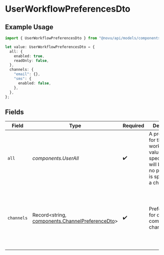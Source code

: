 # UserWorkflowPreferencesDto

## Example Usage

```typescript
import { UserWorkflowPreferencesDto } from "@novu/api/models/components";

let value: UserWorkflowPreferencesDto = {
  all: {
    enabled: true,
    readOnly: false,
  },
  channels: {
    "email": {},
    "sms": {
      enabled: false,
    },
  },
};
```

## Fields

| Field                                                                                                              | Type                                                                                                               | Required                                                                                                           | Description                                                                                                        | Example                                                                                                            |
| ------------------------------------------------------------------------------------------------------------------ | ------------------------------------------------------------------------------------------------------------------ | ------------------------------------------------------------------------------------------------------------------ | ------------------------------------------------------------------------------------------------------------------ | ------------------------------------------------------------------------------------------------------------------ |
| `all`                                                                                                              | *components.UserAll*                                                                                               | :heavy_check_mark:                                                                                                 | A preference for the workflow. The values specified here will be used if no preference is specified for a channel. |                                                                                                                    |
| `channels`                                                                                                         | Record<string, [components.ChannelPreferenceDto](../../models/components/channelpreferencedto.md)>                 | :heavy_check_mark:                                                                                                 | Preferences for different communication channels                                                                   | {<br/>"email": {<br/>"enabled": true<br/>},<br/>"sms": {<br/>"enabled": false<br/>}<br/>}                          |